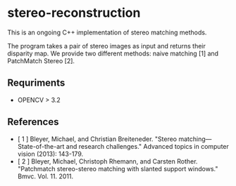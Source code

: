 # stereo-reconstruction
This is an ongoing C++ implementation of stereo matching methods.

The program takes a pair of stereo images as input and returns their disparity map. We provide two different methods: naive matching [1] and PatchMatch Stereo [2].

## Requriments
- OPENCV > 3.2

## References
- [ 1 ] Bleyer, Michael, and Christian Breiteneder. "Stereo matching—State-of-the-art and research challenges." Advanced topics in computer vision (2013): 143-179.
- [ 2 ] Bleyer, Michael, Christoph Rhemann, and Carsten Rother. "Patchmatch stereo-stereo matching with slanted support windows." Bmvc. Vol. 11. 2011.

